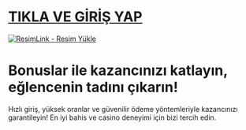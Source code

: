 # <a href="https://shortlinkapp.com/casibom">TIKLA VE GİRİŞ YAP</a>

<a href="https://shortlinkapp.com/casibom" title="ResimLink - Resim Yükle"><img src="https://r.resimlink.com/URcDZq2_.png" title="ResimLink - Resim Yükle" alt="ResimLink - Resim Yükle"></a>

# Bonuslar ile kazancınızı katlayın, eğlencenin tadını çıkarın!

Hızlı giriş, yüksek oranlar ve güvenilir ödeme yöntemleriyle kazancınızı garantileyin! En iyi bahis ve casino deneyimi için bizi tercih edin.

